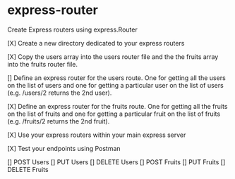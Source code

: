 # express-router
Create Express routers using express.Router

[X] Create a new directory dedicated to your express routers

[X] Copy the users array into the users router file and the the fruits array into the fruits router file.

[] Define an express router for the users route. One for getting all the users on the list of users and one for getting a particular user on the list of users (e.g. /users/2 returns the 2nd user).

[X] Define an express router for the fruits route. One for getting all the fruits on the list of fruits and one for getting a particular fruit on the list of fruits (e.g. /fruits/2 returns the 2nd fruit).

[X] Use your express routers within your main express server

[X] Test your endpoints using Postman

[] POST Users
[] PUT Users
[] DELETE Users
[] POST Fruits
[] PUT Fruits
[] DELETE Fruits